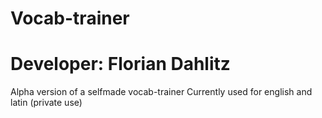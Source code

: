 # Vocab-trainer
# Developer: Florian Dahlitz
Alpha version of a selfmade vocab-trainer
Currently used for english and latin (private use)
